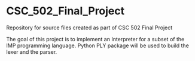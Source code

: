 # CSC_502_Final_Project 
 Repository for source files created as part of CSC 502 Final Project

The goal of this project is to implement an Interpreter for a subset of the IMP programming language. Python PLY package will be used to build the lexer and the parser. 
